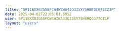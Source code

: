```yaml
---
title: "SP11EXX83G5SFCW4WZWA43Q33SY7SH8RQCG77CZ1P"
date: 2025-04-02T22:05:01.695Z
user: SP11EXX83G5SFCW4WZWA43Q33SY7SH8RQCG77CZ1P
layout: "users"
---
```

    